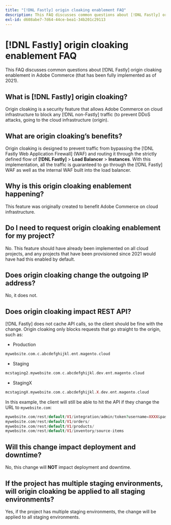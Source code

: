 ```yaml
---
title: "[!DNL Fastly] origin cloaking enablement FAQ"
description: This FAQ discusses common questions about [!DNL Fastly] origin cloaking enablement in Adobe Commerce (that has been fully implemented as of 2021).
exl-id: d608abe7-7d64-44ce-bea1-34b201c29113
---
```

# [!DNL Fastly] origin cloaking enablement FAQ

This FAQ discusses common questions about [!DNL Fastly] origin cloaking enablement in Adobe Commerce (that has been fully implemented as of 2021).

## What is [!DNL Fastly] origin cloaking?

Origin cloaking is a security feature that allows Adobe Commerce on cloud infrastructure to block any [!DNL non-Fastly] traffic (to prevent DDoS attacks, going to the cloud infrastructure (origin).

## What are origin cloaking’s benefits?

Origin cloaking is designed to prevent traffic from bypassing the [!DNL Fastly Web Application Firewall] (WAF) and routing it through the strictly defined flow of **[!DNL Fastly]** > **Load Balancer** > **Instances**. With this implementation, all the traffic is guaranteed to go through the [!DNL Fastly] WAF as well as the internal WAF built into the load balancer.

## Why is this origin cloaking enablement happening?

This feature was originally created to benefit Adobe Commerce on cloud infrastructure.

## Do I need to request origin cloaking enablement for my project?

No. This feature should have already been implemented on all cloud projects, and any projects that have been provisioned since 2021 would have had this enabled by default. 

## Does origin cloaking change the outgoing IP address?

No, it does not.

## Does origin cloaking impact REST API?

[!DNL Fastly] does not cache API calls, so the client should be fine with the change. Origin cloaking only blocks requests that go straight to the origin, such as:

* Production

```php
mywebsite.com.c.abcdefghijkl.ent.magento.cloud
```

* Staging 

```php
mcstaging2.mywebsite.com.c.abcdefghijkl.dev.ent.magento.cloud
```

* StagingX

```php
mcstagingX.mywebsite.com.c.abcdefghijkl.X.dev.ent.magento.cloud
```

In this example, the client will still be able to hit the API if they change the URL to ``mywebsite.com``:

```php
mywebsite.com/rest/default/V1/integration/admin/token?username=XXXX&password=XXXXX;
mywebsite.com/rest/default/V1/orders/
mywebsite.com/rest/default/V1/products/
mywebsite.com/rest/default/V1/inventory/source-items
```

## Will this change impact deployment and downtime?

No, this change will **NOT** impact deployment and downtime.

## If the project has multiple staging environments, will origin cloaking be applied to all staging environments?

Yes, if the project has multiple staging environments, the change will be applied to all staging environments.

